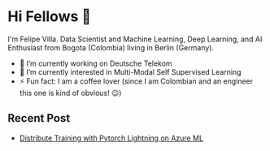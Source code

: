 # Hi Fellows :wave:

I'm Felipe Villa. Data Scientist and Machine Learning, Deep Learning, and AI Enthusiast from Bogota (Colombia) living in Berlin (Germany).

- 🔭 I’m currently working on Deutsche Telekom
- 🌱 I’m currently interested in Multi-Modal Self Supervised Learning
- ⚡ Fun fact: I am a coffee lover (since I am Colombian and an engineer this one is kind of obvious! 😉)

## Recent Post

* [Distribute Training with Pytorch Lightning on Azure ML](https://medium.com/@felipe.villa.gen/distribute-traning-with-pytorch-lightning-on-azure-ml-512e0cb1728f)
